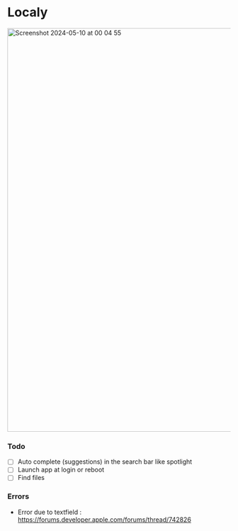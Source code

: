 # Localy

<img width="912" alt="Screenshot 2024-05-10 at 00 04 55" src="https://github.com/dev-err418/lookup/assets/59390256/1b1e5ca1-8dff-42cc-89ac-f36a317a1dbf">

### Todo

- [ ] Auto complete (suggestions) in the search bar like spotlight
- [ ] Launch app at login or reboot
- [ ] Find files

### Errors
- Error due to textfield : https://forums.developer.apple.com/forums/thread/742826
